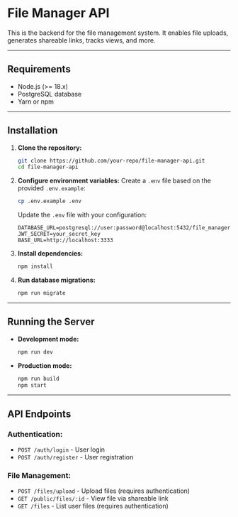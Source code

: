 
# File Manager API

This is the backend for the file management system. It enables file uploads, generates shareable links, tracks views, and more.

---

## **Requirements**

- Node.js (>= 18.x)
- PostgreSQL database
- Yarn or npm

---

## **Installation**

1. **Clone the repository:**
   ```bash
   git clone https://github.com/your-repo/file-manager-api.git
   cd file-manager-api
   ```

2. **Configure environment variables:**
   Create a `.env` file based on the provided `.env.example`:
   ```bash
   cp .env.example .env
   ```
   Update the `.env` file with your configuration:
   ```env
   DATABASE_URL=postgresql://user:password@localhost:5432/file_manager
   JWT_SECRET=your_secret_key
   BASE_URL=http://localhost:3333
   ```

3. **Install dependencies:**
   ```bash
   npm install
   ```

4. **Run database migrations:**
   ```bash
   npm run migrate
   ```

---

## **Running the Server**

- **Development mode:**
  ```bash
  npm run dev
  ```
- **Production mode:**
  ```bash
  npm run build
  npm start
  ```

---

## **API Endpoints**

### **Authentication:**
- `POST /auth/login` - User login
- `POST /auth/register` - User registration

### **File Management:**
- `POST /files/upload` - Upload files (requires authentication)
- `GET /public/files/:id` - View file via shareable link
- `GET /files` - List user files (requires authentication)
